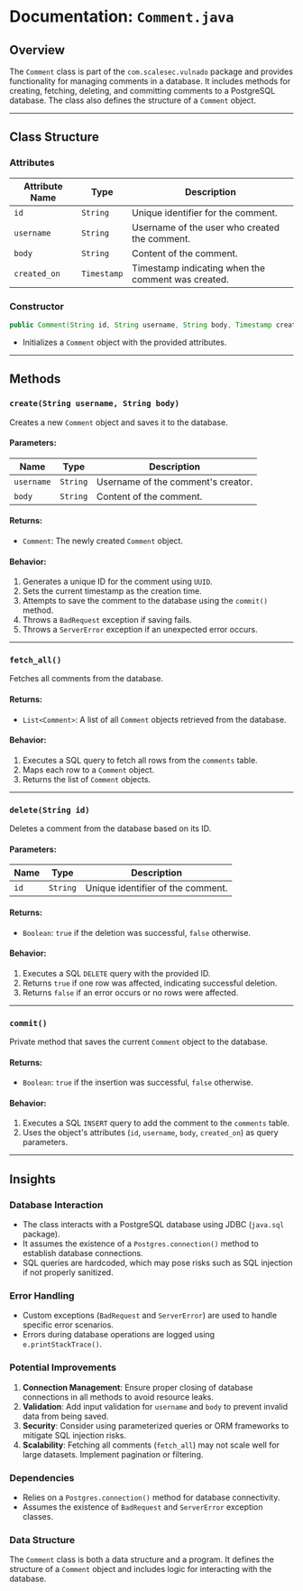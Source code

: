# Documentation: `Comment.java`

## Overview
The `Comment` class is part of the `com.scalesec.vulnado` package and provides functionality for managing comments in a database. It includes methods for creating, fetching, deleting, and committing comments to a PostgreSQL database. The class also defines the structure of a `Comment` object.

---

## Class Structure

### Attributes
| Attribute Name | Type       | Description                                      |
|----------------|------------|--------------------------------------------------|
| `id`           | `String`   | Unique identifier for the comment.              |
| `username`     | `String`   | Username of the user who created the comment.   |
| `body`         | `String`   | Content of the comment.                         |
| `created_on`   | `Timestamp`| Timestamp indicating when the comment was created. |

### Constructor
```java
public Comment(String id, String username, String body, Timestamp created_on)
```
- Initializes a `Comment` object with the provided attributes.

---

## Methods

### `create(String username, String body)`
Creates a new `Comment` object and saves it to the database.

#### Parameters:
| Name       | Type     | Description                          |
|------------|----------|--------------------------------------|
| `username` | `String` | Username of the comment's creator.  |
| `body`     | `String` | Content of the comment.             |

#### Returns:
- `Comment`: The newly created `Comment` object.

#### Behavior:
1. Generates a unique ID for the comment using `UUID`.
2. Sets the current timestamp as the creation time.
3. Attempts to save the comment to the database using the `commit()` method.
4. Throws a `BadRequest` exception if saving fails.
5. Throws a `ServerError` exception if an unexpected error occurs.

---

### `fetch_all()`
Fetches all comments from the database.

#### Returns:
- `List<Comment>`: A list of all `Comment` objects retrieved from the database.

#### Behavior:
1. Executes a SQL query to fetch all rows from the `comments` table.
2. Maps each row to a `Comment` object.
3. Returns the list of `Comment` objects.

---

### `delete(String id)`
Deletes a comment from the database based on its ID.

#### Parameters:
| Name | Type     | Description                          |
|------|----------|--------------------------------------|
| `id` | `String` | Unique identifier of the comment.   |

#### Returns:
- `Boolean`: `true` if the deletion was successful, `false` otherwise.

#### Behavior:
1. Executes a SQL `DELETE` query with the provided ID.
2. Returns `true` if one row was affected, indicating successful deletion.
3. Returns `false` if an error occurs or no rows were affected.

---

### `commit()`
Private method that saves the current `Comment` object to the database.

#### Returns:
- `Boolean`: `true` if the insertion was successful, `false` otherwise.

#### Behavior:
1. Executes a SQL `INSERT` query to add the comment to the `comments` table.
2. Uses the object's attributes (`id`, `username`, `body`, `created_on`) as query parameters.

---

## Insights

### Database Interaction
- The class interacts with a PostgreSQL database using JDBC (`java.sql` package).
- It assumes the existence of a `Postgres.connection()` method to establish database connections.
- SQL queries are hardcoded, which may pose risks such as SQL injection if not properly sanitized.

### Error Handling
- Custom exceptions (`BadRequest` and `ServerError`) are used to handle specific error scenarios.
- Errors during database operations are logged using `e.printStackTrace()`.

### Potential Improvements
1. **Connection Management**: Ensure proper closing of database connections in all methods to avoid resource leaks.
2. **Validation**: Add input validation for `username` and `body` to prevent invalid data from being saved.
3. **Security**: Consider using parameterized queries or ORM frameworks to mitigate SQL injection risks.
4. **Scalability**: Fetching all comments (`fetch_all`) may not scale well for large datasets. Implement pagination or filtering.

### Dependencies
- Relies on a `Postgres.connection()` method for database connectivity.
- Assumes the existence of `BadRequest` and `ServerError` exception classes.

### Data Structure
The `Comment` class is both a data structure and a program. It defines the structure of a `Comment` object and includes logic for interacting with the database.

